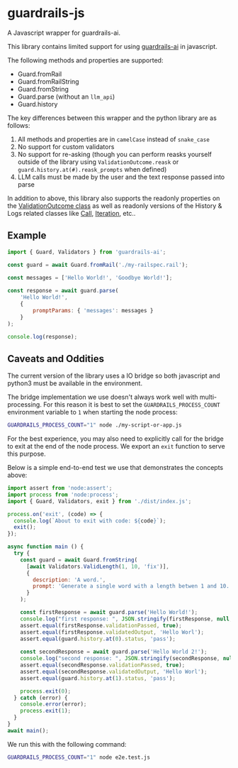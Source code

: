 # guardrails-js
A Javascript wrapper for guardrails-ai.

This library contains limited support for using [guardrails-ai](https://pypi.org/project/guardrails-ai/) in javascript.

The following methods and properties are supported:
* Guard.fromRail
* Guard.fromRailString
* Guard.fromString
* Guard.parse (without an `llm_api`)
* Guard.history

The key differences between this wrapper and the python library are as follows:
1. All methods and properties are in `camelCase` instead of `snake_case`
1. No support for custom validators
1. No support for re-asking (though you can perform reasks yourself outside of the library using `ValidationOutcome.reask` or `guard.history.at(#).reask_prompts` when defined)
1. LLM calls must be made by the user and the text response passed into parse

In addition to above, this library also supports the readonly properties on the [ValidationOutcome class](https://www.guardrailsai.com/docs/api_reference_markdown/validation_outcome) as well as readonly versions of the History & Logs related classes like [Call](https://www.guardrailsai.com/docs/api_reference_markdown/history_and_logs#call-objects), [Iteration](https://www.guardrailsai.com/docs/api_reference_markdown/history_and_logs#iteration-objects), etc..

## Example
```js
import { Guard, Validators } from 'guardrails-ai';

const guard = await Guard.fromRail('./my-railspec.rail');
      
const messages = ['Hello World!', 'Goodbye World!'];

const response = await guard.parse(
    'Hello World!',
    {
        promptParams: { 'messages': messages }
    }
);

console.log(response);
```

## Caveats and Oddities
The current version of the library uses a IO bridge so both javascript and python3 must be available in the environment.

The bridge implementation we use doesn't always work well with multi-processing.  For this reason it is best to set the `GUARDRAILS_PROCESS_COUNT` environment variable to `1` when starting the node process:
```sh
GUARDRAILS_PROCESS_COUNT="1" node ./my-script-or-app.js
```

For the best experience, you may also need to explicitly call for the bridge to exit at the end of the node process.  We export an `exit` function to serve this purpose.


Below is a simple end-to-end test we use that demonstrates the concepts above:

```js
import assert from 'node:assert';
import process from 'node:process';
import { Guard, Validators, exit } from './dist/index.js';

process.on('exit', (code) => {
  console.log(`About to exit with code: ${code}`);
  exit();
});

async function main () {
  try {
    const guard = await Guard.fromString(
      [await Validators.ValidLength(1, 10, 'fix')],
      {
        description: 'A word.',
        prompt: 'Generate a single word with a length betwen 1 and 10.'
      }
    );

    const firstResponse = await guard.parse('Hello World!');
    console.log("first response: ", JSON.stringify(firstResponse, null, 2));
    assert.equal(firstResponse.validationPassed, true);
    assert.equal(firstResponse.validatedOutput, 'Hello Worl');
    assert.equal(guard.history.at(0).status, 'pass');
    
    const secondResponse = await guard.parse('Hello World 2!');
    console.log("second response: ", JSON.stringify(secondResponse, null, 2));
    assert.equal(secondResponse.validationPassed, true);
    assert.equal(secondResponse.validatedOutput, 'Hello Worl');
    assert.equal(guard.history.at(1).status, 'pass');

    process.exit(0);
  } catch (error) {
    console.error(error);
    process.exit(1);
  }
}
await main();
```

We run this with the following command:
```sh
GUARDRAILS_PROCESS_COUNT="1" node e2e.test.js
```